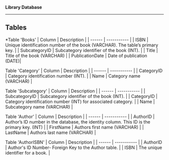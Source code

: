 __Library Database__

---


## Tables

*Table 'Books'
| Column | Description |
| ------ | ----------- |
| ISBN   | Unique identification number of the book (VARCHAR). The table’s primary key. |
| SubcategoryID | Subcategory identifier of the book (INT).  |
| Title    | Title of the book (VARCHAR) |
| PublicationDate    | Date of publication (DATE)|


Table 'Category'
| Column | Description |
| ------ | ----------- |
| CategoryID   | Category identification number (INT). |
| Name | Category name (VARCHAR) |


Table 'Subcategory'
| Column | Description |
| ------ | ----------- |
| SubcategoryID   | Subcategory identifier of the book (INT). |
| CategoryID | Category identification number (INT) for associated category. |
| Name    | Subcategory name (VARCHAR) |

Table 'Author'
| Column | Description |
| ------ | ----------- |
| AuthorID   | Author’s ID number in the database, the identity column. This ID is the primary key. (INT) |
| FirstName | Authors first name (VARCHAR) |
| LastName    | Authors last name (VARCHAR) |

Table 'AuthorISBN'
| Column | Description |
| ------ | ----------- |
| AuthorID   | Author's ID Number- Foreign Key to the Author table. |
| ISBN | The unique identifier for a book.  |
